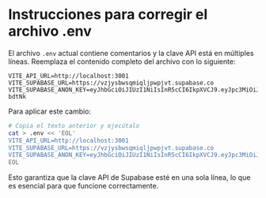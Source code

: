 # Instrucciones para corregir el archivo .env

El archivo `.env` actual contiene comentarios y la clave API está en múltiples líneas. Reemplaza el contenido completo del archivo con lo siguiente:

```
VITE_API_URL=http://localhost:3001
VITE_SUPABASE_URL=https://vzjysbwsqmiqljpwpjvt.supabase.co
VITE_SUPABASE_ANON_KEY=eyJhbGciOiJIUzI1NiIsInR5cCI6IkpXVCJ9.eyJpc3MiOiJzdXBhYmFzZSIsInJlZiI6InZ6anlzYndzcW1pcWxqcHdwanZ0Iiwicm9sZSI6ImFub24iLCJpYXQiOjE3NDU4MTExMjcsImV4cCI6MjA2MTM4NzEyN30.fZc3nBVQwwmYgZq5S7MFRXHZd04MJCeHSECmm-bdtNk
```

Para aplicar este cambio:

```bash
# Copia el texto anterior y ejecútalo
cat > .env << 'EOL'
VITE_API_URL=http://localhost:3001
VITE_SUPABASE_URL=https://vzjysbwsqmiqljpwpjvt.supabase.co
VITE_SUPABASE_ANON_KEY=eyJhbGciOiJIUzI1NiIsInR5cCI6IkpXVCJ9.eyJpc3MiOiJzdXBhYmFzZSIsInJlZiI6InZ6anlzYndzcW1pcWxqcHdwanZ0Iiwicm9sZSI6ImFub24iLCJpYXQiOjE3NDU4MTExMjcsImV4cCI6MjA2MTM4NzEyN30.fZc3nBVQwwmYgZq5S7MFRXHZd04MJCeHSECmm-bdtNk
EOL
```

Esto garantiza que la clave API de Supabase esté en una sola línea, lo que es esencial para que funcione correctamente. 